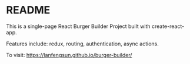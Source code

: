 # README

This is a single-page React Burger Builder Project built with create-react-app.

Features include: redux, routing, authentication, async actions.

To visit: https://lanfengsun.github.io/burger-builder/
